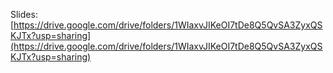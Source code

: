 Slides: [https://drive.google.com/drive/folders/1WIaxvJIKeOI7tDe8Q5QvSA3ZyxQSKJTx?usp=sharing](https://drive.google.com/drive/folders/1WIaxvJIKeOI7tDe8Q5QvSA3ZyxQSKJTx?usp=sharing)
